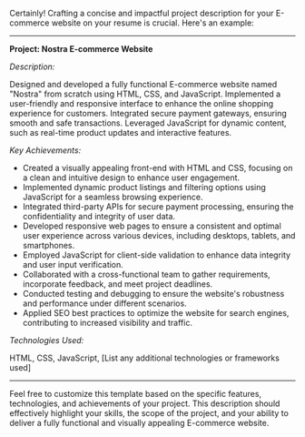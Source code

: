 Certainly! Crafting a concise and impactful project description for your E-commerce website on your resume is crucial. Here's an example:

---

**Project: Nostra E-commerce Website**

*Description:*

Designed and developed a fully functional E-commerce website named "Nostra" from scratch using HTML, CSS, and JavaScript. Implemented a user-friendly and responsive interface to enhance the online shopping experience for customers. Integrated secure payment gateways, ensuring smooth and safe transactions. Leveraged JavaScript for dynamic content, such as real-time product updates and interactive features.

*Key Achievements:*

- Created a visually appealing front-end with HTML and CSS, focusing on a clean and intuitive design to enhance user engagement.
- Implemented dynamic product listings and filtering options using JavaScript for a seamless browsing experience.
- Integrated third-party APIs for secure payment processing, ensuring the confidentiality and integrity of user data.
- Developed responsive web pages to ensure a consistent and optimal user experience across various devices, including desktops, tablets, and smartphones.
- Employed JavaScript for client-side validation to enhance data integrity and user input verification.
- Collaborated with a cross-functional team to gather requirements, incorporate feedback, and meet project deadlines.
- Conducted testing and debugging to ensure the website's robustness and performance under different scenarios.
- Applied SEO best practices to optimize the website for search engines, contributing to increased visibility and traffic.

*Technologies Used:*

HTML, CSS, JavaScript, [List any additional technologies or frameworks used]

---

Feel free to customize this template based on the specific features, technologies, and achievements of your project. This description should effectively highlight your skills, the scope of the project, and your ability to deliver a fully functional and visually appealing E-commerce website.
